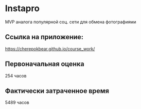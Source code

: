 # Instapro

MVP аналога популярной соц. сети для обмена фотографиями

## Ссылка на приложение:

https://cherepokbear.github.io/course_work/

## Первоначальная оценка

254 часов

## Фактически затраченное время

5489 часов
